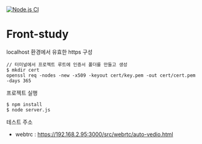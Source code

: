 [![Node.js CI](https://github.com/selim0915/frontend-study/actions/workflows/merge.yml/badge.svg?event=push)](https://github.com/selim0915/frontend-study/actions/workflows/merge.yml)

# Front-study

localhost 환경에서 유효한 https 구성

```
// 터미널에서 프로젝트 루트에 인증서 폴더를 만들고 생성
$ mkdir cert
openssl req -nodes -new -x509 -keyout cert/key.pem -out cert/cert.pem -days 365
```

프로젝트 실행
```
$ npm install 
$ node server.js
```

테스트 주소
- webtrc : https://192.168.2.95:3000/src/webrtc/auto-vedio.html
